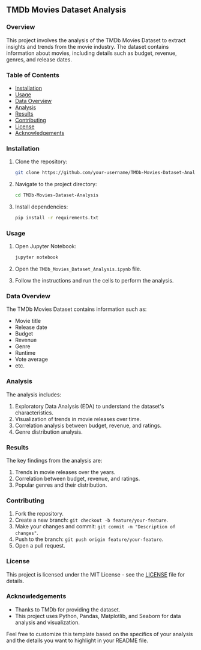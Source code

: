 ## TMDb Movies Dataset Analysis


### Overview

This project involves the analysis of the TMDb Movies Dataset to extract insights and trends from the movie industry. The dataset contains information about movies, including details such as budget, revenue, genres, and release dates.

### Table of Contents

- [Installation](#installation)
- [Usage](#usage)
- [Data Overview](#data-overview)
- [Analysis](#analysis)
- [Results](#results)
- [Contributing](#contributing)
- [License](#license)
- [Acknowledgements](#acknowledgements)

### Installation

1. Clone the repository:

   ```bash
   git clone https://github.com/your-username/TMDb-Movies-Dataset-Analysis.git
   ```

2. Navigate to the project directory:

   ```bash
   cd TMDb-Movies-Dataset-Analysis
   ```

3. Install dependencies:

   ```bash
   pip install -r requirements.txt
   ```

### Usage

1. Open Jupyter Notebook:

   ```bash
   jupyter notebook
   ```

2. Open the `TMDb_Movies_Dataset_Analysis.ipynb` file.

3. Follow the instructions and run the cells to perform the analysis.

### Data Overview

The TMDb Movies Dataset contains information such as:

- Movie title
- Release date
- Budget
- Revenue
- Genre
- Runtime
- Vote average
- etc.

### Analysis

The analysis includes:

1. Exploratory Data Analysis (EDA) to understand the dataset's characteristics.
2. Visualization of trends in movie releases over time.
3. Correlation analysis between budget, revenue, and ratings.
4. Genre distribution analysis.

### Results

The key findings from the analysis are:

1. Trends in movie releases over the years.
2. Correlation between budget, revenue, and ratings.
3. Popular genres and their distribution.

### Contributing

1. Fork the repository.
2. Create a new branch: `git checkout -b feature/your-feature`.
3. Make your changes and commit: `git commit -m "Description of changes"`.
4. Push to the branch: `git push origin feature/your-feature`.
5. Open a pull request.

### License

This project is licensed under the MIT License - see the [LICENSE](https://opensource.org/license/mit/) file for details.

### Acknowledgements

- Thanks to TMDb for providing the dataset.
- This project uses Python, Pandas, Matplotlib, and Seaborn for data analysis and visualization.

Feel free to customize this template based on the specifics of your analysis and the details you want to highlight in your README file.

